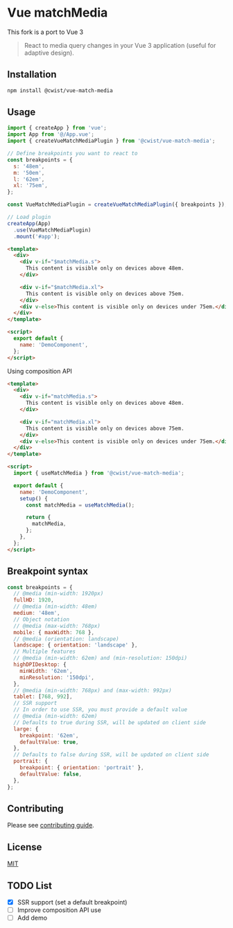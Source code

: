 # Vue matchMedia

This fork is a port to Vue 3

> React to media query changes in your Vue 3 application (useful for adaptive design).

## Installation

```sh
npm install @cwist/vue-match-media
```

## Usage

```js
import { createApp } from 'vue';
import App from '@/App.vue';
import { createVueMatchMediaPlugin } from '@cwist/vue-match-media';

// Define breakpoints you want to react to
const breakpoints = {
  s: '48em',
  m: '50em',
  l: '62em',
  xl: '75em',
};

const VueMatchMediaPlugin = createVueMatchMediaPlugin({ breakpoints });

// Load plugin
createApp(App)
  .use(VueMatchMediaPlugin)
  .mount('#app');
```

```html
<template>
  <div>
    <div v-if="$matchMedia.s">
      This content is visible only on devices above 48em.
    </div>

    <div v-if="$matchMedia.xl">
      This content is visible only on devices above 75em.
    </div>
    <div v-else>This content is visible only on devices under 75em.</div>
  </div>
</template>

<script>
  export default {
    name: 'DemoComponent',
  };
</script>
```

Using composition API

```html
<template>
  <div>
    <div v-if="matchMedia.s">
      This content is visible only on devices above 48em.
    </div>

    <div v-if="matchMedia.xl">
      This content is visible only on devices above 75em.
    </div>
    <div v-else>This content is visible only on devices under 75em.</div>
  </div>
</template>

<script>
  import { useMatchMedia } from '@cwist/vue-match-media';

  export default {
    name: 'DemoComponent',
    setup() {
      const matchMedia = useMatchMedia();

      return {
        matchMedia,
      };
    },
  };
</script>
```

## Breakpoint syntax

```js
const breakpoints = {
  // @media (min-width: 1920px)
  fullHD: 1920,
  // @media (min-width: 48em)
  medium: '48em',
  // Object notation
  // @media (max-width: 768px)
  mobile: { maxWidth: 768 },
  // @media (orientation: landscape)
  landscape: { orientation: 'landscape' },
  // Multiple features
  // @media (min-width: 62em) and (min-resolution: 150dpi)
  highDPIDesktop: {
    minWidth: '62em',
    minResolution: '150dpi',
  },
  // @media (min-width: 768px) and (max-width: 992px)
  tablet: [768, 992],
  // SSR support
  // In order to use SSR, you must provide a default value
  // @media (min-width: 62em)
  // Defaults to true during SSR, will be updated on client side
  large: {
    breakpoint: '62em',
    defaultValue: true,
  },
  // Defaults to false during SSR, will be updated on client side
  portrait: {
    breakpoint: { orientation: 'portrait' },
    defaultValue: false,
  },
};
```

## Contributing

Please see [contributing guide](CONTRIBUTING.md).

## License

[MIT](LICENSE)

## TODO List

- [x] SSR support (set a default breakpoint)
- [ ] Improve composition API use
- [ ] Add demo
